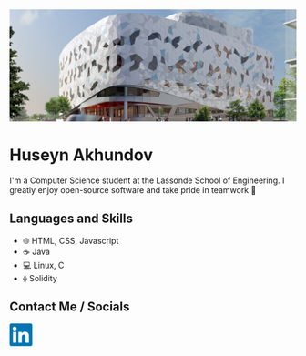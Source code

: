 <img alt="Bergeron Centre for Engineering Excellence" width="1100px" src="./img/lassonde_bergeron.jpg/" >

# Huseyn Akhundov

I'm a Computer Science student at the Lassonde School of Engineering. I greatly enjoy open-source software and take pride in teamwork 🌱

## Languages and Skills
- 🌐 HTML, CSS, Javascript
- ☕ Java
- 💻 Linux, C
- ⟠ Solidity

## Contact Me / Socials
[<img alt="LinkedIn" width="40px" src="./img/linkedin.png" />](https://linkedin.com/in/huseyn-akhundov/)
